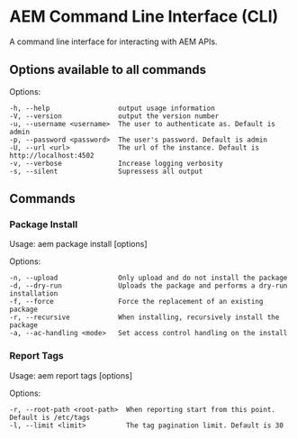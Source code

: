 # AEM Command Line Interface (CLI)

A command line interface for interacting with AEM APIs.

## Options available to all commands

  Options:

    -h, --help                 output usage information
    -V, --version              output the version number
    -u, --username <username>  The user to authenticate as. Default is admin
    -p, --password <password>  The user's password. Default is admin
    -U, --url <url>            The url of the instance. Default is http://localhost:4502
    -v, --verbose              Increase logging verbosity
    -s, --silent               Supressess all output


## Commands

### Package Install

  Usage: aem package install [options] <file>

  Options:

    -n, --upload               Only upload and do not install the package
    -d, --dry-run              Uploads the package and performs a dry-run installation
    -f, --force                Force the replacement of an existing package
    -r, --recursive            When installing, recursively install the package
    -a, --ac-handling <mode>   Set access control handling on the install


### Report Tags

  Usage: aem report tags [options] <file>

  Options:

    -r, --root-path <root-path>  When reporting start from this point. Default is /etc/tags
    -l, --limit <limit>          The tag pagination limit. Default is 30
